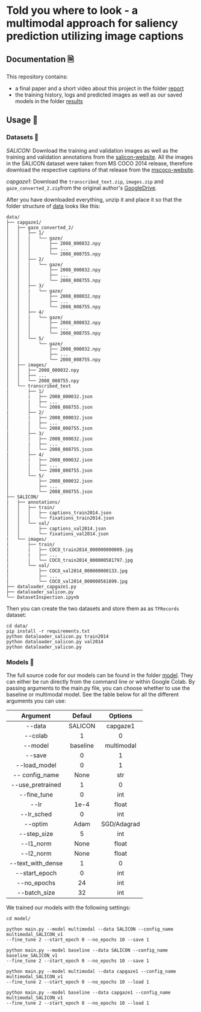 # Told you where to look - a multimodal approach for saliency prediction utilizing image captions

## Documentation 🗎

This repository contains:

- a final paper and a short video about this project in the folder [report](report)
- the training history, logs and predicted images as well as our saved models in the folder [results](results)

## Usage 🧠

### Datasets 👀

*SALICON:* Download the training and validation images as well as the training and validation annotations from the [salicon-website](http://salicon.net/download/). All the images in the SALICON dataset were taken from MS COCO 2014 release, therefore download the respective captions of that release from the [mscoco-website](https://cocodataset.org/#download).

*capgaze1*: Download the `transcribed_text.zip`, `images.zip` and `gaze_converted_2.zip`from the original author's [GoogleDrive](https://drive.google.com/open?id=1qlOCr8TX6dmAxhlCob79X29riyQ_MRlq).

After you have downloaded everything, unzip it and place it so that the folder structure of [data](data) looks like this:

```
data/
├── capgaze1/
│   ├── gaze_converted_2/
│   │   ├── 1/
│   │   |   └── gaze/
│   │   │       ├── 2008_000032.npy
│   │   │       ├── ...
│   │   │       └── 2008_008755.npy
│   │   ├── 2/
│   │   |   └── gaze/
│   │   │       ├── 2008_000032.npy
│   │   │       ├── ...
│   │   │       └── 2008_008755.npy
│   │   ├── 3/
│   │   |   └── gaze/
│   │   │       ├── 2008_000032.npy
│   │   │       ├── ...
│   │   │       └── 2008_008755.npy
│   │   ├── 4/
│   │   |   └── gaze/
│   │   │       ├── 2008_000032.npy
│   │   │       ├── ...
│   │   │       └── 2008_008755.npy
│   │   └── 5/
│   │       └── gaze/
│   │           ├── 2008_000032.npy
│   │           ├── ...
│   │           └── 2008_008755.npy
│   ├── images/
│   │   ├── 2008_000032.npy
│   │   ├── ...
│   │   └── 2008_008755.npy
│   └── transcribed_text
|       ├── 1/
│       |   ├── 2008_000032.json
│       |   ├── ...
│       │   └── 2008_008755.json
|       ├── 2/
│       |   ├── 2008_000032.json
│       |   ├── ...
│       │   └── 2008_008755.json
|       ├── 3/
│       |   ├── 2008_000032.json
│       |   ├── ...
│       │   └── 2008_008755.json
|       ├── 4/
│       |   ├── 2008_000032.json
│       |   ├── ...
│       │   └── 2008_008755.json
│       └── 5/
│           ├── 2008_000032.json
│           ├── ...
│           └── 2008_008755.json
├── SALICON/
|   ├── annotations/
│   │   ├── train/
│   │   │   ├── captions_train2014.json
│   │   │   └── fixations_train2014.json
│   │   └── val/
│   │       ├── captions_val2014.json
│   │       └── fixations_val2014.json
|   └── images/
|       ├── train/
|       |   ├── COCO_train2014_000000000009.jpg
│       |   ├── ...
|       |   └── COCO_train2014_000000581797.jpg
|       └── val/
|           ├── COCO_val2014_000000000133.jpg
│           ├── ...
|           └── COCO_val2014_000000581899.jpg
├── dataloader_capgaze1.py
├── dataloader_salicon.py
└── DatasetInspection.ipynb
```

Then you can create the two datasets and store them as as `TFRecords` dataset:

```shell
cd data/
pip install -r requirements.txt
python dataloader_salicon.py train2014
python dataloader_salicon.py val2014
python dataloader_salicon.py
```

### Models 🤖

The full source code for our models can be found in the folder [model](model). They can either be run directly from the command line or within Google Colab. By passing arguments to the main.py file, you can choose whether to use the baseline or multimodal model. See the table below for all the different arguments you can use: 

|     Argument     |  Defaul  |   Options   |
| :--------------: | :------: | :---------: |
|      --data      | SALICON  |  capgaze1   |
|     --colab      |    1     |      0      |
|     --model      | baseline | multimodal  |
|      --save      |    0     |      1      |
|   --load_model   |    0     |      1      |
|  -- config_name  |   None   |     str     |
| --use_pretrained |    1     |      0      |
|   --fine_tune    |    0     |     int     |
|       --lr       |   1e-4   |    float    |
|    --lr_sched    |    0     |     int     |
|     --optim      |   Adam   | SGD/Adagrad |
|   --step_size    |    5     |     int     |
|    --l1_norm     |   None   |    float    |
|    --l2_norm     |   None   |    float    |
| --text_with_dense|    1     |      0      |
|  --start_epoch   |    0     |     int     |
|   --no_epochs    |    24    |     int     |
|   --batch_size   |    32    |     int     |

We trained our models with the following settings:

```shell
cd model/

python main.py --model multimodal --data SALICON --config_name multimodal_SALICON_v1 
--fine_tune 2 --start_epoch 0 --no_epochs 10 --save 1

python main.py --model baseline --data SALICON --config_name baseline_SALICON_v1 
--fine_tune 2 --start_epoch 0 --no_epochs 10 --save 1

python main.py --model multimodal --data capgaze1 --config_name multimodal_SALICON_v1 
--fine_tune 2 --start_epoch 0 --no_epochs 10 --load 1

python main.py --model baseline --data capgaze1 --config_name multimodal_SALICON_v1 
--fine_tune 2 --start_epoch 0 --no_epochs 10 --load 1
```
